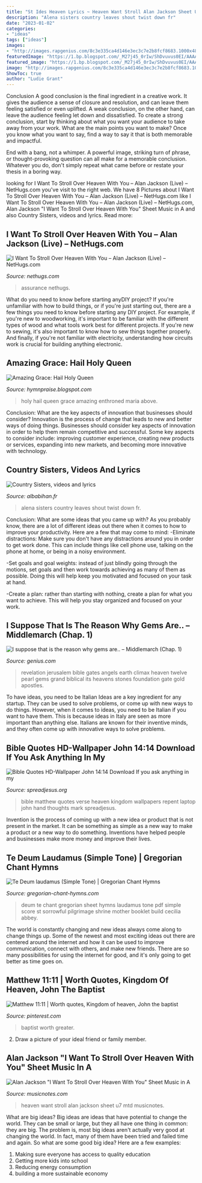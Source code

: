 ```yaml
---
title: "St Ides Heaven Lyrics ~ Heaven Want Stroll Alan Jackson Sheet U7 Mtd Musicnotes"
description: "Alena sisters country leaves shout twist down fr"
date: "2023-01-02"
categories:
- "ideas"
tags: ["ideas"]
images:
- "http://images.rapgenius.com/8c3e335ca4d146e3ec3c7e2b8fcf8683.1000x480x1.jpg"
featuredImage: "https://1.bp.blogspot.com/_M27j45_0rIw/ShDvuvus0EI/AAAAAAAAAJY/N2jh9tzC_m8/s320/AveMaria.jpg"
featured_image: "https://1.bp.blogspot.com/_M27j45_0rIw/ShDvuvus0EI/AAAAAAAAAJY/N2jh9tzC_m8/s320/AveMaria.jpg"
image: "http://images.rapgenius.com/8c3e335ca4d146e3ec3c7e2b8fcf8683.1000x480x1.jpg"
ShowToc: true
author: "Ludie Grant"
---
```



Conclusion
A good conclusion is the final ingredient in a creative work. It gives the audience a sense of closure and resolution, and can leave them feeling satisfied or even uplifted. A weak conclusion, on the other hand, can leave the audience feeling let down and dissatisfied.
To create a strong conclusion, start by thinking about what you want your audience to take away from your work. What are the main points you want to make? Once you know what you want to say, find a way to say it that is both memorable and impactful.

End with a bang, not a whimper. A powerful image, striking turn of phrase, or thought-provoking question can all make for a memorable conclusion. Whatever you do, don't simply repeat what came before or restate your thesis in a boring way.

	

		
looking for I Want To Stroll Over Heaven With You – Alan Jackson (Live) – NetHugs.com you've visit to the right web. We have 8 Pictures about I Want To Stroll Over Heaven With You – Alan Jackson (Live) – NetHugs.com like I Want To Stroll Over Heaven With You – Alan Jackson (Live) – NetHugs.com, Alan Jackson &quot;I Want To Stroll Over Heaven With You&quot; Sheet Music in A and also Country Sisters, videos and lyrics. Read more:
		
    
## I Want To Stroll Over Heaven With You – Alan Jackson (Live) – NetHugs.com

<img loading=lazy src="https://nethugs.com/wp-content/uploads/2020/11/i-want-to-stroll-over-heaven-with-you-8211-alan-jackson-live-UnZbjvyzteo.jpg" onerror="this.onerror=null;this.src='https://tse4.mm.bing.net/th?id=OIP.o5hKatkcuwp85ZSJ2cDiGAHaEK&amp;pid=15.1';" alt="I Want To Stroll Over Heaven With You – Alan Jackson (Live) – NetHugs.com">

_Source: nethugs.com_

>assurance nethugs. 

	

What do you need to know before starting anyDIY project?
If you're unfamiliar with how to build things, or if you're just starting out, there are a few things you need to know before starting any DIY project. For example, if you're new to woodworking, it's important to be familiar with the different types of wood and what tools work best for different projects. If you're new to sewing, it's also important to know how to sew things together properly. And finally, if you're not familiar with electricity, understanding how circuits work is crucial for building anything electronic.

    
## Amazing Grace: Hail Holy Queen

<img loading=lazy src="https://1.bp.blogspot.com/_M27j45_0rIw/ShDvuvus0EI/AAAAAAAAAJY/N2jh9tzC_m8/s320/AveMaria.jpg" onerror="this.onerror=null;this.src='https://tse1.mm.bing.net/th?id=OIP.p4wa7WqjwxmWEIvq3LcGJgHaKi&amp;pid=15.1';" alt="Amazing Grace: Hail Holy Queen">

_Source: hymnpraise.blogspot.com_

>holy hail queen grace amazing enthroned maria above. 

	

Conclusion: What are the key aspects of innovation that businesses should consider?
Innovation is the process of change that leads to new and better ways of doing things. Businesses should consider key aspects of innovation in order to help them remain competitive and successful. Some key aspects to consider include: improving customer experience, creating new products or services, expanding into new markets, and becoming more innovative with technology.

    
## Country Sisters, Videos And Lyrics

<img loading=lazy src="https://www.albabihan.fr/countrysisters/img-intro/Alena-2013.jpg" onerror="this.onerror=null;this.src='https://tse2.mm.bing.net/th?id=OIP.sq0XCgPaWrJauB0aSdq0oAHaJ4&amp;pid=15.1';" alt="Country Sisters, videos and lyrics">

_Source: albabihan.fr_

>alena sisters country leaves shout twist down fr. 

	

Conclusion: What are some ideas that you came up with?
As you probably know, there are a lot of different ideas out there when it comes to how to improve your productivity. Here are a few that may come to mind:
-Eliminate distractions: Make sure you don't have any distractions around you in order to get work done. This can include things like cell phone use, talking on the phone at home, or being in a noisy environment.

-Set goals and goal weights: instead of just blindly going through the motions, set goals and then work towards achieving as many of them as possible. Doing this will help keep you motivated and focused on your task at hand.

-Create a plan: rather than starting with nothing, create a plan for what you want to achieve. This will help you stay organized and focused on your work.

    
## I Suppose That Is The Reason Why Gems Are.. – Middlemarch (Chap. 1)

<img loading=lazy src="http://images.rapgenius.com/8c3e335ca4d146e3ec3c7e2b8fcf8683.1000x480x1.jpg" onerror="this.onerror=null;this.src='https://tse3.mm.bing.net/th?id=OIP.dgVJrhFIrBo4xSJ_uqqCEwHaDj&amp;pid=15.1';" alt="I suppose that is the reason why gems are.. – Middlemarch (Chap. 1)">

_Source: genius.com_

>revelation jerusalem bible gates angels earth climax heaven twelve pearl gems grand biblical its heavens stones foundation gate gold apostles. 

	

To have ideas, you need to be Italian
Ideas are a key ingredient for any startup. They can be used to solve problems, or come up with new ways to do things. However, when it comes to ideas, you need to be Italian if you want to have them. This is because ideas in Italy are seen as more important than anything else. Italians are known for their inventive minds, and they often come up with innovative ways to solve problems.

    
## Bible Quotes HD-Wallpaper John 14:14 Download If You Ask Anything In My

<img loading=lazy src="http://spreadjesus.org/1-17/Bible-Quotes-HD-Wallpapers-Matthew-3_2.jpg" onerror="this.onerror=null;this.src='https://tse2.mm.bing.net/th?id=OIP.3JaGHLus0ZR_l8_OARnpxQHaEK&amp;pid=15.1';" alt="Bible Quotes HD-Wallpaper John 14:14 Download If you ask anything in my">

_Source: spreadjesus.org_

>bible matthew quotes verse heaven kingdom wallpapers repent laptop john hand thoughts mark spreadjesus. 

	

Invention is the process of coming up with a new idea or product that is not present in the market. It can be something as simple as a new way to make a product or a new way to do something. Inventions have helped people and businesses make more money and improve their lives.

    
## Te Deum Laudamus (Simple Tone) | Gregorian Chant Hymns

<img loading=lazy src="http://gregorian-chant-hymns.com/_Media/te-deum-page-1-jpeg_med.jpeg" onerror="this.onerror=null;this.src='https://tse4.mm.bing.net/th?id=OIP.6mmcidxMD28KfzHTcW2tmwAAAA&amp;pid=15.1';" alt="Te Deum laudamus (Simple Tone) | Gregorian Chant Hymns">

_Source: gregorian-chant-hymns.com_

>deum te chant gregorian sheet hymns laudamus tone pdf simple score st sorrowful pilgrimage shrine mother booklet build cecilia abbey. 

	

The world is constantly changing and new ideas always come along to change things up. Some of the newest and most exciting ideas out there are centered around the internet and how it can be used to improve communication, connect with others, and make new friends. There are so many possibilities for using the internet for good, and it's only going to get better as time goes on.

    
## Matthew 11:11 | Worth Quotes, Kingdom Of Heaven, John The Baptist

<img loading=lazy src="https://i.pinimg.com/originals/39/1d/e2/391de2645cc9ecc2a707c707edfe499f.jpg" onerror="this.onerror=null;this.src='https://tse2.mm.bing.net/th?id=OIP.KzlYYkFgAvrkfM0dMLYruwHaFj&amp;pid=15.1';" alt="Matthew 11:11 | Worth quotes, Kingdom of heaven, John the baptist">

_Source: pinterest.com_

>baptist worth greater. 

	

2. Draw a picture of your ideal friend or family member.

    
## Alan Jackson &quot;I Want To Stroll Over Heaven With You&quot; Sheet Music In A

<img loading=lazy src="http://www.musicnotes.com/images/productimages/large/mtd/MN0056043_U7.gif" onerror="this.onerror=null;this.src='https://tse1.mm.bing.net/th?id=OIP.kmuPY56Nog3yCRS9pVUfzAHaJ4&amp;pid=15.1';" alt="Alan Jackson &quot;I Want To Stroll Over Heaven With You&quot; Sheet Music in A">

_Source: musicnotes.com_

>heaven want stroll alan jackson sheet u7 mtd musicnotes. 

	

What are big ideas?
Big ideas are ideas that have potential to change the world. They can be small or large, but they all have one thing in common: they are big. The problem is, most big ideas aren't actually very good at changing the world. In fact, many of them have been tried and failed time and again. So what are some good big idea? Here are a few examples: 
1. Making sure everyone has access to quality education 
2. Getting more kids into school 
3. Reducing energy consumption 
4. building a more sustainable economy 

